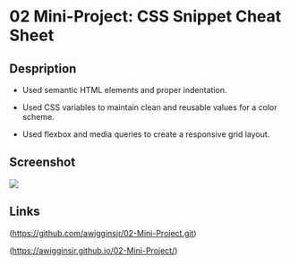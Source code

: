 # 02 Mini-Project: CSS Snippet Cheat Sheet

## Despription 

* Used semantic HTML elements and proper indentation.

* Used CSS variables to maintain clean and reusable values for a color scheme.

* Used flexbox and media queries to create a responsive grid layout.

## Screenshot
<img src=./assets/css/images/02-Mini-Project.png atl=screenshot/>

## Links

(https://github.com/awigginsjr/02-Mini-Project.git)

(https://awigginsjr.github.io/02-Mini-Project/)